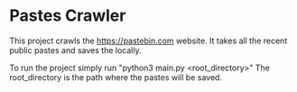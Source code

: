 # Pastes Crawler
This project crawls the https://pastebin.com website.
It takes all the recent public pastes and saves the locally.

To run the project simply run "python3 main.py <root_directory>"
The root_directory is the path where the pastes will be saved.

